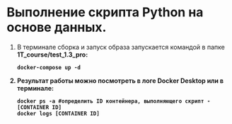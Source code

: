 # Выполнение скрипта Python на основе данных.

1. В терминале сборка и запуск образа запускается командой в папке <b>1T_course/test_1.3_pro<b>: 
    ```docker
    docker-compose up -d
    ```
    
2. Результат работы можно посмотреть в логе Docker Desktop или в терминале:
    ```docker
    docker ps -a #определить ID контейнера, выполняющего скрипт - [CONTAINER ID]
    docker logs [CONTAINER ID]
    ```
